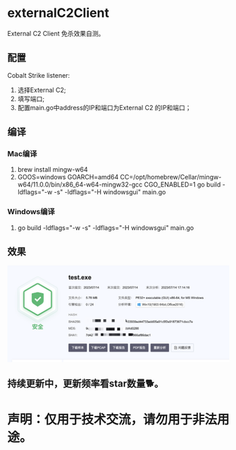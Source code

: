 # externalC2Client
External C2 Client 免杀效果自测。 
## 配置
Cobalt Strike listener:
1. 选择External C2;
2. 填写端口;
3. 配置main.go中address的IP和端口为External C2 的IP和端口；
## 编译
### Mac编译
1. brew install mingw-w64
2. GOOS=windows GOARCH=amd64 CC=/opt/homebrew/Cellar/mingw-w64/11.0.0/bin/x86_64-w64-mingw32-gcc CGO_ENABLED=1 go build -ldflags="-w -s" -ldflags="-H windowsgui" main.go
### Windows编译
1. go build -ldflags="-w -s" -ldflags="-H windowsgui" main.go
## 效果
![效果.png](https://github.com/Ed1s0nZ/externalC2Client/blob/main/%E6%95%88%E6%9E%9C.png?raw=true)
## 持续更新中，更新频率看star数量🐕。
# 声明：仅用于技术交流，请勿用于非法用途。


